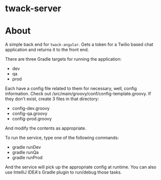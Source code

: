 # twack-server

# About

A simple back end for `twack-angular`.  Gets a token for a Twilio based chat application and returns it to the front end.

There are three Gradle targets for running the application:
 
* dev
* qa
* prod

Each have a config file related to them for necessary, well, config information.  Check out /src/main/groovy/conf/config-template.groovy.  If they don't exist, create 3 files in that directory:

* config-dev.groovy
* config-qa.groovy
* config-prod.groovy

And modify the contents as appropriate.

To run the service, type one of the following commands:

* gradle runDev
* gradle runQa
* gradle runProd

And the service will pick up the appropriate config at runtime.  You can also use IntelliJ IDEA's Gradle plugin to run/debug those tasks.

